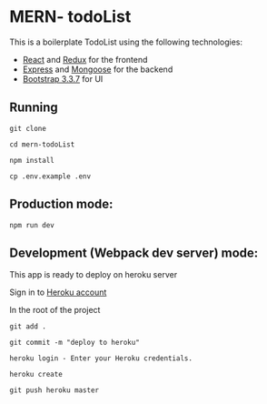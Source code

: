 # MERN- todoList

This is a boilerplate TodoList using the following technologies:
- [React](https://facebook.github.io/react/) and [Redux](https://github.com/reduxjs/redux) for the frontend
- [Express](http://expressjs.com/) and [Mongoose](http://mongoosejs.com/) for the backend
- [Bootstrap 3.3.7](https://getbootstrap.com/docs/3.3/getting-started/) for UI


## Running


```shell
git clone
```

```shell
cd mern-todoList
```

```shell
npm install
```

```shell
cp .env.example .env
```

## Production mode:

```shell
npm run dev
```

## Development (Webpack dev server) mode:

This app is ready to deploy on heroku server

Sign in to [Heroku account](https://signup.heroku.com/)

In the root of the project

```shell
git add .
```

```shell
git commit -m "deploy to heroku"
```

```shell
heroku login - Enter your Heroku credentials.
```

```shell
heroku create
```

```shell
git push heroku master
```
